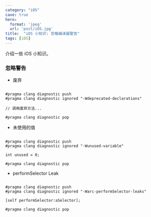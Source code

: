 ```yaml
---
category: "iOS"
cave: true
hero:
  format: 'jpeg'
  url: 'post/iOS.jpg'
title:  "iOS 小知识: 忽略编译器警告"
tags: [iOS]
---
```

介绍一些 iOS 小知识。

### 忽略警告

* 废弃

```objc

#pragma clang diagnostic push
#pragma clang diagnostic ignored "-Wdeprecated-declarations"

// 调用废弃方法...

#pragma clang diagnostic pop

```


* 未使用的值

```objc

#pragma clang diagnostic push
#pragma clang diagnostic ignored "-Wunused-variable"

int unused = 0;

#pragma clang diagnostic pop

```


* performSelector Leak

```objc

#pragma clang diagnostic push
#pragma clang diagnostic ignored "-Warc-performSelector-leaks"

[self performSelector:aSelector];

#pragma clang diagnostic pop
```




